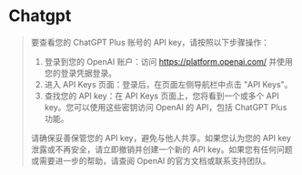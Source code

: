# Chatgpt





>   要查看您的 ChatGPT Plus 账号的 API key，请按照以下步骤操作：
>
>   1.  登录到您的 OpenAI 账户：访问 https://platform.openai.com/ 并使用您的登录凭据登录。
>   2.  进入 API Keys 页面：登录后，在页面左侧导航栏中点击 "API Keys"。
>   3.  查找您的 API key：在 API Keys 页面上，您将看到一个或多个 API key。您可以使用这些密钥访问 OpenAI 的 API，包括 ChatGPT Plus 功能。
>
>   请确保妥善保管您的 API key，避免与他人共享。如果您认为您的 API key 泄露或不再安全，请立即撤销并创建一个新的 API key。如果您有任何问题或需要进一步的帮助，请查阅 OpenAI 的官方文档或联系支持团队。

